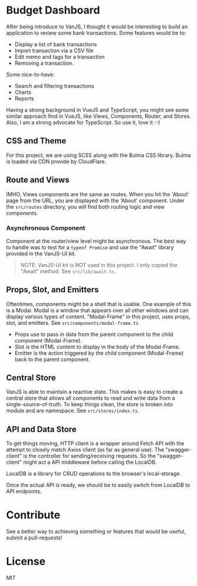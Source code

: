 # Budget Dashboard

After being introduce to VanJS, I thought it would be interesting to build an application to review some bank transactions. Some features would be to:

- Display a list of bank transactions
- Import transaction via a CSV file
- Edit memo and tags for a transaction
- Removing a transaction.

Some nice-to-have:

- Search and filtering transactions
- Charts
- Reports

Having a strong background in VueJS and TypeScript, you might see some similar approach find in VueJS, like Views, Components, Router, and Stores. Also, I am a strong advocate for TypeScript. So use it, love it :-)

## CSS and Theme

For this project, we are using SCSS along with the Bulma CSS library. Bulma is loaded via CDN provide by CloudFlare.

## Route and Views

IMHO, Views components are the same as routes. When you hit the 'About' page from the URL, you are displayed with the 'About' component. Under the `src/routes` directory, you will find both routing logic and view components.

### Asynchronous Component

Component at the router/view level might be asynchronous. The best way to handle was to test for a `typeof Promise` and use the "Await" library provided in the VanJS-UI kit.

> NOTE: VanJS-UI kit is NOT used in this project. I only copied the "Await" method. See `src/lib/await.ts`.

## Props, Slot, and Emitters

Oftentimes, components might be a shell that is usable. One example of this is a Modal. Modal is a window that appears over all other windows and can display various types of content. "Modal-Frame" in this project, uses props, slot, and emitters. See `src/components/modal-frame.ts`

- Props use to pass in data from the parent component to the child component (Modal-Frame).
- Slot is the HTML content to display in the body of the Modal-Frame.
- Emitter is the action triggered by the child component (Modal-Frame) back to the parent component.

## Central Store

VanJS is able to maintain a reactive state. This makes is easy to create a central store that allows all components to read and write data from a single-source-of-truth. To keep things clean, the store is broken into module and are namespace. See `src/stores/index.ts`.

## API and Data Store

To get things moving, HTTP client is a wrapper around Fetch API with the attempt to closely match Axios client (as far as general use). The "swagger-client" is the controller for sending/receiving requests. So the "swagger-client" might act a API middleware before calling the LocalDB.

LocalDB is a library for CRUD operations to the browser's local-storage.

Once the actual API is ready, we should be to easily switch from LocalDB to API endpoints.

# Contribute

See a better way to achieving something or features that would be useful, submit a pull-requests!

# License

MIT
